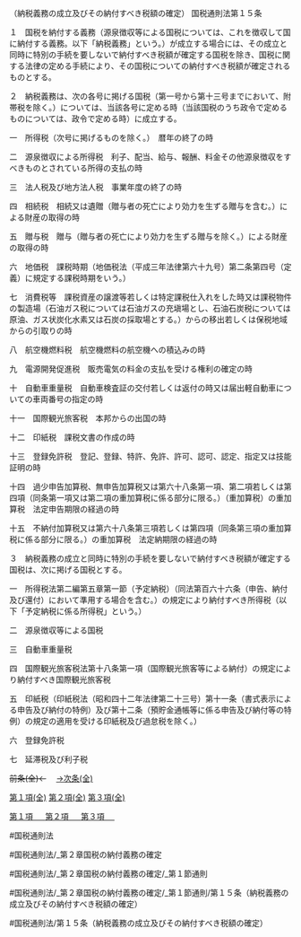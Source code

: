 （納税義務の成立及びその納付すべき税額の確定）
国税通則法第１５条

１　国税を納付する義務（源泉徴収等による国税については、これを徴収して国に納付する義務。以下「納税義務」という。）が成立する場合には、その成立と同時に特別の手続を要しないで納付すべき税額が確定する国税を除き、国税に関する法律の定める手続により、その国税についての納付すべき税額が確定されるものとする。

２　納税義務は、次の各号に掲げる国税（第一号から第十三号までにおいて、附帯税を除く。）については、当該各号に定める時（当該国税のうち政令で定めるものについては、政令で定める時）に成立する。

一　所得税（次号に掲げるものを除く。）　暦年の終了の時

二　源泉徴収による所得税　利子、配当、給与、報酬、料金その他源泉徴収をすべきものとされている所得の支払の時

三　法人税及び地方法人税　事業年度の終了の時

四　相続税　相続又は遺贈（贈与者の死亡により効力を生ずる贈与を含む。）による財産の取得の時

五　贈与税　贈与（贈与者の死亡により効力を生ずる贈与を除く。）による財産の取得の時

六　地価税　課税時期（地価税法（平成三年法律第六十九号）第二条第四号（定義）に規定する課税時期をいう。）

七　消費税等　課税資産の譲渡等若しくは特定課税仕入れをした時又は課税物件の製造場（石油ガス税については石油ガスの充塡場とし、石油石炭税については原油、ガス状炭化水素又は石炭の採取場とする。）からの移出若しくは保税地域からの引取りの時

八　航空機燃料税　航空機燃料の航空機への積込みの時

九　電源開発促進税　販売電気の料金の支払を受ける権利の確定の時

十　自動車重量税　自動車検査証の交付若しくは返付の時又は届出軽自動車についての車両番号の指定の時

十一　国際観光旅客税　本邦からの出国の時

十二　印紙税　課税文書の作成の時

十三　登録免許税　登記、登録、特許、免許、許可、認可、認定、指定又は技能証明の時

十四　過少申告加算税、無申告加算税又は第六十八条第一項、第二項若しくは第四項（同条第一項又は第二項の重加算税に係る部分に限る。）（重加算税）の重加算税　法定申告期限の経過の時

十五　不納付加算税又は第六十八条第三項若しくは第四項（同条第三項の重加算税に係る部分に限る。）の重加算税　法定納期限の経過の時

３　納税義務の成立と同時に特別の手続を要しないで納付すべき税額が確定する国税は、次に掲げる国税とする。

一　所得税法第二編第五章第一節（予定納税）（同法第百六十六条（申告、納付及び還付）において準用する場合を含む。）の規定により納付すべき所得税（以下「予定納税に係る所得税」という。）

二　源泉徴収等による国税

三　自動車重量税

四　国際観光旅客税法第十八条第一項（国際観光旅客等による納付）の規定により納付すべき国際観光旅客税

五　印紙税（印紙税法（昭和四十二年法律第二十三号）第十一条（書式表示による申告及び納付の特例）及び第十二条（預貯金通帳等に係る申告及び納付等の特例）の規定の適用を受ける印紙税及び過怠税を除く。）

六　登録免許税

七　延滞税及び利子税

~~前条(全)←~~　  [→次条(全)](国税通則法＿＿＿＿＿第１６条_.md)

[第１項(全)](国税通則法＿＿＿＿＿第１５条第１項_.md)  [第２項(全)](国税通則法＿＿＿＿＿第１５条第２項_.md)  [第３項(全)](国税通則法＿＿＿＿＿第１５条第３項_.md)  

[第１項 　 ](国税通則法＿＿＿＿＿第１５条第１項.md)  [第２項 　 ](国税通則法＿＿＿＿＿第１５条第２項.md)  [第３項 　 ](国税通則法＿＿＿＿＿第１５条第３項.md)  

#国税通則法

#国税通則法/_第２章国税の納付義務の確定

#国税通則法/_第２章国税の納付義務の確定/_第１節通則

#国税通則法/_第２章国税の納付義務の確定/_第１節通則/第１５条（納税義務の成立及びその納付すべき税額の確定）

#国税通則法/第１５条（納税義務の成立及びその納付すべき税額の確定）

